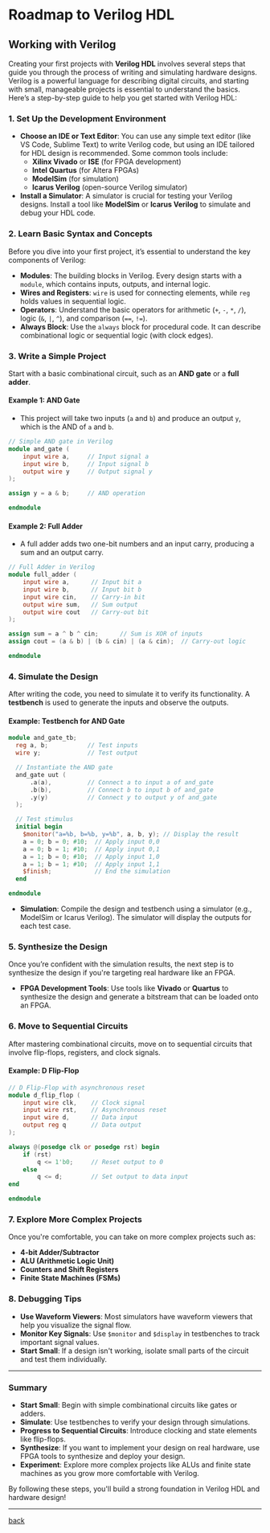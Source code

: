 # Roadmap to Verilog HDL

## Working with Verilog

Creating your first projects with **Verilog HDL** involves several steps that guide you through the process of writing and simulating hardware designs. Verilog is a powerful language for describing digital circuits, and starting with small, manageable projects is essential to understand the basics. Here’s a step-by-step guide to help you get started with Verilog HDL:

### 1. **Set Up the Development Environment**

- **Choose an IDE or Text Editor**: You can use any simple text editor (like VS Code, Sublime Text) to write Verilog code, but using an IDE tailored for HDL design is recommended. Some common tools include:
  - **Xilinx Vivado** or **ISE** (for FPGA development)
  - **Intel Quartus** (for Altera FPGAs)
  - **ModelSim** (for simulation)
  - **Icarus Verilog** (open-source Verilog simulator)
- **Install a Simulator**: A simulator is crucial for testing your Verilog designs. Install a tool like **ModelSim** or **Icarus Verilog** to simulate and debug your HDL code.

### 2. **Learn Basic Syntax and Concepts**

   Before you dive into your first project, it’s essential to understand the key components of Verilog:

- **Modules**: The building blocks in Verilog. Every design starts with a `module`, which contains inputs, outputs, and internal logic.
- **Wires and Registers**: `wire` is used for connecting elements, while `reg` holds values in sequential logic.
- **Operators**: Understand the basic operators for arithmetic (`+`, `-`, `*`, `/`), logic (`&`, `|`, `^`), and comparison (`==`, `!=`).
- **Always Block**: Use the `always` block for procedural code. It can describe combinational logic or sequential logic (with clock edges).

### 3. **Write a Simple Project**

   Start with a basic combinational circuit, such as an **AND gate** or a **full adder**.

#### Example 1: **AND Gate**

- This project will take two inputs (`a` and `b`) and produce an output `y`, which is the AND of `a` and `b`.

```verilog
// Simple AND gate in Verilog
module and_gate (
    input wire a,     // Input signal a
    input wire b,     // Input signal b
    output wire y     // Output signal y
);

assign y = a & b;     // AND operation

endmodule
```

#### Example 2: **Full Adder**

- A full adder adds two one-bit numbers and an input carry, producing a sum and an output carry.

```verilog
// Full Adder in Verilog
module full_adder (
    input wire a,      // Input bit a
    input wire b,      // Input bit b
    input wire cin,    // Carry-in bit
    output wire sum,   // Sum output
    output wire cout   // Carry-out bit
);

assign sum = a ^ b ^ cin;      // Sum is XOR of inputs
assign cout = (a & b) | (b & cin) | (a & cin);  // Carry-out logic

endmodule
```

### 4. **Simulate the Design**

   After writing the code, you need to simulate it to verify its functionality. A **testbench** is used to generate the inputs and observe the outputs.

#### Example: **Testbench for AND Gate**

```verilog
module and_gate_tb;
  reg a, b;           // Test inputs
  wire y;             // Test output

  // Instantiate the AND gate
  and_gate uut (
      .a(a),          // Connect a to input a of and_gate
      .b(b),          // Connect b to input b of and_gate
      .y(y)           // Connect y to output y of and_gate
  );

  // Test stimulus
  initial begin
    $monitor("a=%b, b=%b, y=%b", a, b, y); // Display the result
    a = 0; b = 0; #10;  // Apply input 0,0
    a = 0; b = 1; #10;  // Apply input 0,1
    a = 1; b = 0; #10;  // Apply input 1,0
    a = 1; b = 1; #10;  // Apply input 1,1
    $finish;            // End the simulation
  end

endmodule
```

- **Simulation**: Compile the design and testbench using a simulator (e.g., ModelSim or Icarus Verilog). The simulator will display the outputs for each test case.

### 5. **Synthesize the Design**

   Once you’re confident with the simulation results, the next step is to synthesize the design if you're targeting real hardware like an FPGA.

- **FPGA Development Tools**: Use tools like **Vivado** or **Quartus** to synthesize the design and generate a bitstream that can be loaded onto an FPGA.

### 6. **Move to Sequential Circuits**

   After mastering combinational circuits, move on to sequential circuits that involve flip-flops, registers, and clock signals.

#### Example: **D Flip-Flop**

```verilog
// D Flip-Flop with asynchronous reset
module d_flip_flop (
    input wire clk,    // Clock signal
    input wire rst,    // Asynchronous reset
    input wire d,      // Data input
    output reg q       // Data output
);

always @(posedge clk or posedge rst) begin
    if (rst)
        q <= 1'b0;     // Reset output to 0
    else
        q <= d;        // Set output to data input
end

endmodule
```

### 7. **Explore More Complex Projects**

   Once you're comfortable, you can take on more complex projects such as:

- **4-bit Adder/Subtractor**
- **ALU (Arithmetic Logic Unit)**
- **Counters and Shift Registers**
- **Finite State Machines (FSMs)**

### 8. **Debugging Tips**

- **Use Waveform Viewers**: Most simulators have waveform viewers that help you visualize the signal flow.
- **Monitor Key Signals**: Use `$monitor` and `$display` in testbenches to track important signal values.
- **Start Small**: If a design isn't working, isolate small parts of the circuit and test them individually.

---

### Summary

- **Start Small**: Begin with simple combinational circuits like gates or adders.
- **Simulate**: Use testbenches to verify your design through simulations.
- **Progress to Sequential Circuits**: Introduce clocking and state elements like flip-flops.
- **Synthesize**: If you want to implement your design on real hardware, use FPGA tools to synthesize and deploy your design.
- **Experiment**: Explore more complex projects like ALUs and finite state machines as you grow more comfortable with Verilog.

By following these steps, you'll build a strong foundation in Verilog HDL and hardware design!

---

[back](./README.md)


